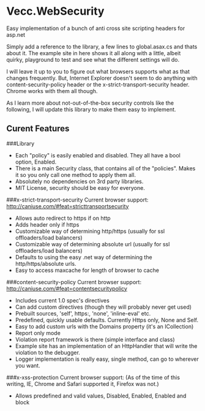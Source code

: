 Vecc.WebSecurity
================

Easy implementation of a bunch of anti cross site scripting headers for asp.net

Simply add a reference to the library, a few lines to global.asax.cs and thats about it. The example site in here shows it all along with a little, albeit quirky, playground to test and see what the different settings will do.

I will leave it up to you to figure out what browsers supports what as that changes frequently. But, Internet Explorer doesn't seem to do anything with content-security-policy header or the x-strict-transport-security header. Chrome works with them all though.

As I learn more about not-out-of-the-box security controls like the following, I will update this library to make them easy to implement.

Curent Features
----------------
###Library
* Each "policy" is easily enabled and disabled. They all have a bool option, Enabled.
* There is a main Security class, that contains all of the "policies". Makes it so you only call one method to apply them all. 
* Absolutely no dependencies on 3rd party libraries.
* MIT License, security should be easy for everyone.

###x-strict-transport-security
Current browser support: <http://caniuse.com/#feat=stricttransportsecurity>
* Allows auto redirect to https if on http
* Adds header only if https
* Customizable way of determining http/https (usually for ssl offloaders/load balancers)
* Customizable way of determining absolute url (usually for ssl offloaders/load balancers)
* Defaults to using the easy .net way of determining the http/https/absolute urls.
* Easy to access maxcache for length of browser to cache

###content-security-policy
Current browser support: <http://caniuse.com/#feat=contentsecuritypolicy>
* Includes current 1.0 spec's directives
* Can add custom directives (though they will probably never get used)
* Prebuilt sources, 'self', https:, 'none', 'inline-eval' etc.
* Predefined, quickly usable defaults. Currently Https only, None and Self.
* Easy to add custom urls with the Domains property (it's an ICollection<string>)
* Report only mode
* Violation report framework is there (simple interface and class)
* Example site has an implementation of an HttpHandler that will write the violation to the debugger.
* Logger implementation is really easy, single method, can go to wherever you want.

###x-xss-protection
Current browser support: <x-xss-protection browser support> (As of the time of this writing, IE, Chrome and Safari supported it, Firefox was not.)
* Allows predefined and valid values, Disabled, Enabled, Enabled and block

